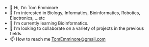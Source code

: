 - 👋 Hi, I’m Tom Emminore
- 👀 I’m interested in Biology, Informatics, Bioinformatics, Robotics, Electronics, ...etc
- 🌱 I’m currently learning Bioinformatics.
- 💞️ I’m looking to collaborate on a variety of projects in the previous fields.
- 📫 How to reach me TomEmminore@gmail.com

